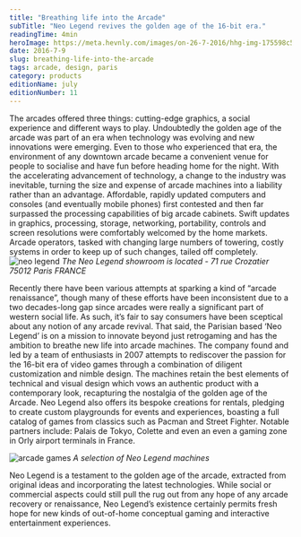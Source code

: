 ```yaml
---
title: "Breathing life into the Arcade"
subTitle: "Neo Legend revives the golden age of the 16-bit era."
readingTime: 4min
heroImage: https://meta.hevnly.com/images/on-26-7-2016/hhg-img-175598c5-9b28-4099-a36c-1c00779cdf2d.png
date: 2016-7-9
slug: breathing-life-into-the-arcade
tags: arcade, design, paris
category: products
editionName: july
editionNumber: 11
---
```



The arcades offered three things: cutting-edge graphics, a social experience and different ways to play. Undoubtedly the golden age of the arcade was part of an era when technology was evolving and new innovations were emerging. Even to those who experienced that era, the environment of any downtown arcade became a convenient venue for people to socialise and have fun before heading home for the night. With the accelerating advancement of technology, a change to the industry was inevitable, turning the size and expense of arcade machines into a liability rather than an advantage. Affordable, rapidly updated computers and consoles (and eventually mobile phones) first contested and then far surpassed the processing capabilities of big arcade cabinets. Swift updates in graphics, processing, storage, networking, portability, controls and screen resolutions were comfortably welcomed by the home markets. Arcade operators, tasked with changing large numbers of towering, costly systems in order to keep up of such changes, tailed off completely.       
![neo legend](https://meta.hevnly.com/images/on-26-7-2016/hhg-img-03050f65-dddb-488d-9d12-f9105ff76df1.png)
*The Neo Legend showroom is located - 71 rue Crozatier 75012 Paris FRANCE*

Recently there have been various attempts at sparking a kind of “arcade renaissance”, though  many of these efforts have been inconsistent due to a two decades-long gap since arcades were really a significant part of western social life. As such, it’s fair to say consumers have been sceptical about any notion of any arcade revival. That said, the Parisian based ‘Neo Legend’ is on a mission to innovate beyond just retrogaming and has the ambition to breathe new life into arcade machines. The company found and led by a team of enthusiasts in 2007 attempts to rediscover the passion for the 16-bit era of video games through a combination of diligent customization and nimble design. The machines retain the best elements of technical and visual design which vows an authentic product with a contemporary look, recapturing the nostalgia of the golden age of the Arcade. Neo Legend also offers its bespoke creations for rentals, pledging to create custom playgrounds for events and experiences, boasting a full catalog of games from classics such as Pacman and Street Fighter. Notable partners include: Palais de Tokyo, Colette and even an even a gaming zone in Orly airport terminals in France.

![arcade games](https://meta.hevnly.com/images/on-26-7-2016/hhg-img-c9de946f-4a84-4802-9a11-44828589d632.png)
*A selection of Neo Legend machines*

Neo Legend is a testament to the golden age of the arcade, extracted from original ideas and incorporating the latest technologies. While social or commercial aspects could still pull the rug out from any hope of any arcade recovery or renaissance, Neo Legend’s existence certainly permits fresh hope for new kinds of out-of-home conceptual gaming and interactive entertainment experiences.     
